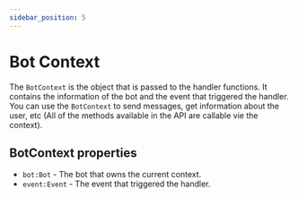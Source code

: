 ```yaml
---
sidebar_position: 5
---
```


# Bot Context

The `BotContext` is the object that is passed to the handler functions. It contains the information of the bot and the event that triggered the handler.
You can use the `BotContext` to send messages, get information about the user, etc (All of the methods available in the API are callable vie the context).

## BotContext properties

- `bot:Bot` - The bot that owns the current context.
- `event:Event` - The event that triggered the handler.
